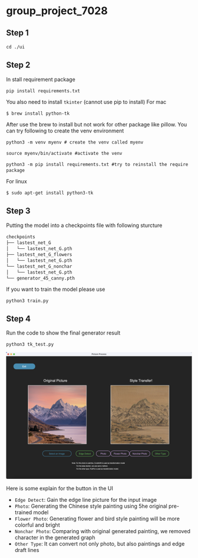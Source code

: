 # group_project_7028

## Step 1

```shell
cd ./ui
```

## Step 2
In stall requirement package

```shell
pip install requirements.txt
```

You also need to install `tkinter` (cannot use pip to install)
For mac
```shell
$ brew install python-tk
```
After use the brew to install but not work for other package like pillow. You can try following to create the venv environment

```shell
python3 -m venv myenv # create the venv called myenv
```

```shell
source myenv/bin/activate #activate the venv
```
``` shell
python3 -m pip install requirements.txt #try to reinstall the require package
```

For linux
```shell
$ sudo apt-get install python3-tk
```

## Step 3
Putting the model into a checkpoints file with following sturcture
```
checkpoints
├── lastest_net_G
│   └── lastest_net_G.pth
├── lastest_net_G_flowers
│   └── lastest_net_G.pth
└── lastest_net_G_nonchar
│   └── lastest_net_G.pth
└── generator_45_canny.pth
```

If you want to train the model please use
```shell
python3 train.py
```

## Step 4
Run the code to show the final generator result

```shell
python3 tk_test.py
```

![Current UI Demo](/demo.png "Current UI Demo")

Here is some explain for the button in the UI

- `Edge Detect`: Gain the edge line picture for the input image
- `Photo`: Generating the Chinese style painting using 5he original pre-trained model
- `Flower Photo`: Generating flower and bird style painting will be more colorful and bright
- `Nonchar Photo`: Comparing with original generated painting, we removed character in the generated graph
- `Other Type`: It can convert not only photo, but also paintings and edge draft lines